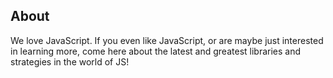 ## About

We love JavaScript. If you even like JavaScript, or are maybe just interested in learning more, come here about the latest and greatest libraries and strategies in the world of JS!
